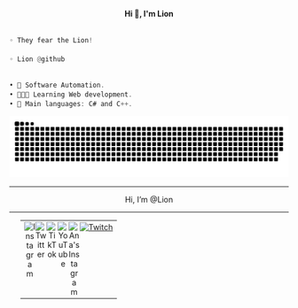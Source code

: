 <p align='center'>
  <b>Hi 👋, I'm Lion</b><br>

```py

◦ They fear the Lion!

◦ Lion @github

```
```csharp

• 🤖 Software Automation.
• 👨🏻‍💻 Learning Web development.
• 🌟 Main languages: C# and C++.
```

<div align="center">
  <img  src="https://github.com/1999AZZAR/1999AZZAR/blob/main/resources/img/grid-snake.svg"
       alt="snake" /></a>
</div>


--------------------------------------
										
 <p align="center"> Hi, I’m @Lion

--------------------------------------
<html>
<head>
</head>
<body>
    <div style="text-align: center;">
        <table style="margin: auto; margin-left: 20px;">
            <tr>
                <td>
                    <a href="https://simpleicons.now.sh/twitch/6366f1">
                        <img align="center" alt="Twitch" width="20px" src="https://simpleicons.vercel.app/twitch/6366f1" />
                    </a>
                    <a href="https://simpleicons.vercel.app/instagram/6366f1">
                        <img align="left" alt="Instagram" width="20px" src="https://simpleicons.vercel.app/instagram/6366f1" />
                    </a>
                    <a href="https://simpleicons.vercel.app/twitter/6366f1">
                        <img align="left" alt="Twitter" width="20px" src="https://simpleicons.vercel.app/twitter/6366f1" />
                    </a>
                    <a href="https://simpleicons.vercel.app/tiktok/6366f1">
                        <img align="left" alt="TikTok" width="20px" src="https://simpleicons.vercel.app/tiktok/6366f1" />
                    </a>
                    <a href="https://simpleicons.vercel.app/youtube/6366f1">
                        <img align="left" alt="YouTube" width="20px" src="https://simpleicons.vercel.app/youtube/6366f1" />
                    </a>
                    <a href="https://instagra.com/anawhty">
                        <img align="left" alt="Ana's Instagram" width="20px" src="https://simpleicons.vercel.app/instagram/6366f1" />
                    </a>
                </td>
            </tr>
        </table>
    </div>
</body>
</html>


